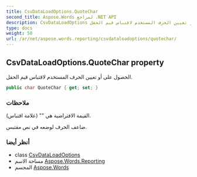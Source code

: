 ```yaml
---
title: CsvDataLoadOptions.QuoteChar
second_title: Aspose.Words لمراجع .NET API
description: CsvDataLoadOptions ملكية. الحصول على أو تعيين الحرف المستخدم لاقتباس قيم الحقل.
type: docs
weight: 50
url: /ar/net/aspose.words.reporting/csvdataloadoptions/quotechar/
---
```

## CsvDataLoadOptions.QuoteChar property

الحصول على أو تعيين الحرف المستخدم لاقتباس قيم الحقل.

```csharp
public char QuoteChar { get; set; }
```

### ملاحظات

القيمة الافتراضية هي "" (علامة اقتباس).

ضاعف الحرف لوضعه في نص مقتبس.

### أنظر أيضا

* class [CsvDataLoadOptions](../)
* مساحة الاسم [Aspose.Words.Reporting](../../csvdataloadoptions/)
* المجسم [Aspose.Words](../../../)


